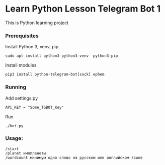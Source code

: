 # Learn Python Lesson Telegram Bot 1

This is Python learning project

### Prerequisites
Install Python 3, venv,  pip
```
sudo apt install python3 python3-venv  python3-pip
```
Install modules
```
pip3 install python-telegram-bot[sock] ephem 
```
### Running
Add settings.py
```
API_KEY = "Some_TGBOT_Key"
```
Run
```
./bot.py
```

### Usage:

```
/start
/planet имяпланеты
/wordcount минимум одно слово на русском или английском языке

```
